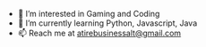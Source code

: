 - 👀 I’m interested in Gaming and Coding
- 🌱 I’m currently learning Python, Javascript, Java
- 📫 Reach me at atirebusinessalt@gmail.com

<!---
At1re/At1re is a ✨ special ✨ repository because its `README.md` (this file) appears on your GitHub profile.
You can click the Preview link to take a look at your changes.
--->
